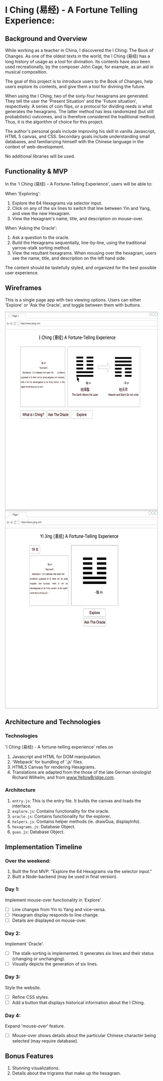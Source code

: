 # I Ching (易经) - A Fortune Telling Experience:

## Background and Overview

While working as a teacher in China, I discovered the I Ching: The Book of Changes. As one of the oldest texts in the world, the I Ching (易经) has a long history of usage as a tool for divination. Its contents have also been used recreationally, by the composer John Cage, for example, as an aid in musical composition.  

The goal of this project is to introduce users to the Book of Changes, help users explore its contents, and give them a tool for divining the future.

When using the I Ching, two of the sixty-four hexagrams are generated. They tell the user the 'Present Situation' and the 'Future situation', respectively. A series of coin flips, or a protocol for dividing reeds is what generates the hexagrams. The latter method has less randomized (but still probabilistic) outcomes, and is therefore considered the traditional method. Thus, it is the algorithm of choice for this project.    

The author's personal goals include improving his skill in vanilla Javascript, HTML 5 canvas, and CSS. Secondary goals include understanding small databases, and familiarizing himself with the Chinese language in the context of web-development.   

No additional libraries will be used.

## Functionality & MVP

In the 'I Ching (易经) - A Fortune-Telling Experience', users will be able to:

When 'Exploring':
1. Explore the 64 Hexagrams via selector input.
2. Click on any of the six lines to switch that line between Yin and Yang, and view the new Hexagram.
3. View the Hexagram's name, title, and description on mouse-over.

When 'Asking the Oracle':
1. Ask a question to the oracle.
2. Build the Hexagrams sequentially, line-by-line, using the traditional yarrow-stalk sorting method.
3. View the resultant hexagrams. When mousing over the hexagram, users see the name, title, and description on the left hand side.

The content should be tastefully styled, and organized for the best possible user experience.

## Wireframes

This is a single page app with two viewing options. Users can either 'Explore' or 'Ask the Oracle', and toggle between them with buttons.

<img height="650px" width="700px" src="https://github.com/Adrianjewell91/yijing/blob/master/wireframes/W2-Oracle.jpg"/>

<img height="650px" width="700px" src="https://github.com/Adrianjewell91/yijing/blob/master/wireframes/WF1_Explore.jpg"/>


## Architecture and Technologies

### Technologies
'I Ching (易经) - A fortune-telling experience' relies on
  1. Javascript and HTML for DOM manipulation.
  2. 'Webpack' for bundling of '.js' files.
  3. HTML5 Canvas for rendering Hexagrams.  
  4. Translations are adapted from the those of the late German sinologist Richard Wilhelm, and from www.YellowBridge.com.  

### Architecture

1. `entry.js`: This is the entry file. It builds the canvas and loads the interface.
2. `explore.js`: Contains functionality for the oracle.
3. `oracle.js`: Contains functionality for the explorer.
4. `helpers.js`: Contains helper methods (ie. drawGua, displayInfo).
5. `hexagrams.js`: Database Object.
6. `guas.js`: Database Object.

## Implementation Timeline

### Over the weekend:
1. Built the first MVP: "Explore the 64 Hexagrams via the selector input."
2. Built a Node-backend (may be used in final version).

### Day 1:
Implement mouse-over functionality in 'Explore'.
  - [ ] Line changes from Yin to Yang and vice-versa.
  - [ ] Hexagram display responds to line change.
  - [ ] Details are displayed on mouse-over.

### Day 2:
Implement 'Oracle'.
  - [ ] The stalk-sorting is implemented. It generates six lines and their status (changing or unchanging).
  - [ ] Visually depicts the generation of six lines.

### Day 3:
Style the website.
  - [ ] Refine CSS styles.
  - [ ] Add a button that displays historical information about the I Ching.

### Day 4:
Expand 'mouse-over' feature.
  - [ ] Mouse-over shows details about the particular Chinese character being selected (may require database).

## Bonus Features
1. Stunning visualizations.
2. Details about the trigrams that make up the hexagram.
